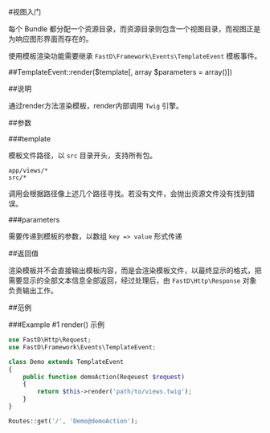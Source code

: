 #视图入门

每个 Bundle 都分配一个资源目录，而资源目录则包含一个视图目录，而视图正是为响应图形界面而存在的。

使用模板渲染功能需要继承 `FastD\Framework\Events\TemplateEvent` 模板事件。

##TemplateEvent::render($template[, array $parameters = array()])

##说明

通过render方法渲染模板，render内部调用 `Twig` 引擎。

##参数

###template

模板文件路径，以 `src` 目录开头，支持所有包。

```
app/views/*
src/*
```

调用会根据路径像上述几个路径寻找。若没有文件，会抛出资源文件没有找到错误。

###parameters

需要传递到模板的参数，以数组 `key => value` 形式传递

##返回值

渲染模板并不会直接输出模板内容，而是会渲染模板文件，以最终显示的格式，把需要显示的全部文本信息全部返回，经过处理后，由 `FastD\Http\Response` 对象负责输出工作。

##范例

###Example #1 render() 示例

```php
use FastD\Http\Request;
use FastD\Framework\Events\TemplateEvent;

class Demo extends TemplateEvent
{
    public function demoAction(Reqeuest $request)
    {
        return $this->render('path/to/views.twig');
    }
}

Routes::get('/', 'Demo@demoAction');
```




